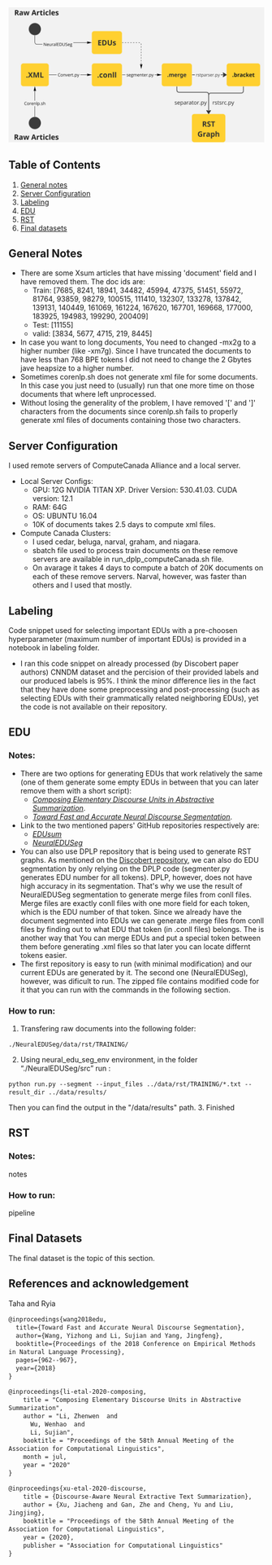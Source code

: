 ![Pipeline](thesie_data_processing_pipeline.jpg)

## Table of Contents
1. [General notes](#general-notes)
2. [Server Configuration](#server-configuration)
3. [Labeling](#labeling)
4. [EDU](#edu)
5. [RST](#rst)
6. [Final datasets](#final-datasets)

## General Notes
+ There are some Xsum articles that have missing 'document' field and I have removed them. The doc ids are:
  - Train: [7685, 8241, 18941, 34482, 45994, 47375, 51451, 55972, 81764, 93859, 98279, 100515, 111410, 132307, 133278, 137842, 139131, 140449, 161069, 161224, 167620, 167701, 169668, 177000, 183925, 194983, 199290, 200409]
  - Test: [11155]
  - valid: [3834, 5677, 4715, 219, 8445]
+ In case you want to long documents, You need to changed -mx2g to a higher number (like -xm7g). Since I have truncated the documents to have less than 768 BPE tokens I did not need to change the 2 Gbytes jave heapsize to a higher number.
+ Sometimes corenlp.sh does not generate xml file for some documents. In this case you just need to (usually) run that one more time on those documents that where left unprocessed.
+ Without losing the generality of the problem, I have removed '[' and ']' characters from the documents since corenlp.sh fails to properly generate xml files of documents containing those two characters.

## Server Configuration
I used remote servers of ComputeCanada Alliance and a local server.
+ Local Server Configs:
  - GPU: 12G NVIDIA TITAN XP. Driver Version: 530.41.03. CUDA version: 12.1
  - RAM: 64G
  - OS: UBUNTU 16.04
  - 10K of documents takes 2.5 days to compute xml files.
+ Compute Canada Clusters:
  - I used cedar, beluga, narval, graham, and niagara.
  - sbatch file used to process train documents on these remove servers are available in run_dplp_computeCanada.sh file.
  - On avarage it takes 4 days to compute a batch of 20K documents on each of these remove servers. Narval, however, was faster than others and I used that mostly.

## Labeling
Code snippet used for selecting important EDUs with a pre-choosen hyperparameter (maximum number of important EDUs) is provided in a notebook in labeling folder. 
+ I ran this code snippet on already processed (by Discobert paper authors) CNNDM dataset and the percision of their provided labels and our produced labels is 95%. I think the minor difference lies in the fact that they have done some preprocessing and post-processing (such as selecting EDUs with their grammatically related neighboring EDUs), yet the code is not available on their repository.
  
## EDU
### Notes:
+ There are two options for generating EDUs that work relatively the same (one of them generate some empty EDUs in between that you can later remove them with a short script):
   - *[Composing Elementary Discourse Units in Abstractive Summarization](https://www.aclweb.org/anthology/2020.acl-main.551/)*.
   - *[Toward Fast and Accurate Neural Discourse Segmentation](http://www.aclweb.org/anthology/D18-1116)*.
+ Link to the two mentioned papers' GitHub repositories respectively are:
  - *[EDUsum](https://github.com/PKU-TANGENT/EDUSum/tree/master)*
  - *[NeuralEDUSeg](https://github.com/PKU-TANGENT/NeuralEDUSeg/tree/master)*
+ You can also use DPLP repository that is being used to generate RST graphs. As mentioned on the [Discobert repository](https://github.com/Reza-Ardestani/DiscoBERT/tree/release), we can also do EDU segmentation by only relying on the DPLP code (segmenter.py generates EDU number for all tokens). DPLP, however, does not have high accuracy in its segmentation. That's why we use the result of NeuralEDUSeg segmentation to generate merge files from conll files. Merge files are exactly conll files with one more field for each token, which is the EDU number of that token. Since we already have the document segmented into EDUs we can generate .merge files from conll files by finding out to what EDU that token (in .conll files) belongs. The is another way that You can merge EDUs and put a special token between them before generating .xml files so that later you can locate differnt tokens easier.
+ The first repository is easy to run (with minimal modification) and our current EDUs are generated by it. The second one (NeuralEDUSeg), however, was dificult to run. The zipped file contains modified code for it that you can run with the commands in the following section.
### How to run:
1. Transfering raw documents into the following folder: 
```
./NeuralEDUSeg/data/rst/TRAINING/
```
2. Using neural_edu_seg_env environment, in the folder “./NeuralEDUSeg/src” run :
```
python run.py --segment --input_files ../data/rst/TRAINING/*.txt --result_dir ../data/results/
```
Then you can find the output in the "/data/results" path.
3. Finished

## RST
### Notes:
notes
### How to run:
pipeline

## Final Datasets
The final dataset is the topic of this section.

## References and acknowledgement
Taha and Ryia

```
@inproceedings{wang2018edu,
  title={Toward Fast and Accurate Neural Discourse Segmentation},
  author={Wang, Yizhong and Li, Sujian and Yang, Jingfeng},
  booktitle={Proceedings of the 2018 Conference on Empirical Methods in Natural Language Processing},
  pages={962--967},
  year={2018}
}
```

```
@inproceedings{li-etal-2020-composing,
    title = "Composing Elementary Discourse Units in Abstractive Summarization",
    author = "Li, Zhenwen  and
      Wu, Wenhao  and
      Li, Sujian",
    booktitle = "Proceedings of the 58th Annual Meeting of the Association for Computational Linguistics",
    month = jul,
    year = "2020"
}
```


```
@inproceedings{xu-etal-2020-discourse,
    title = {Discourse-Aware Neural Extractive Text Summarization},
    author = {Xu, Jiacheng and Gan, Zhe and Cheng, Yu and Liu, Jingjing},
    booktitle = "Proceedings of the 58th Annual Meeting of the Association for Computational Linguistics",
    year = {2020},
    publisher = "Association for Computational Linguistics"
}
```


